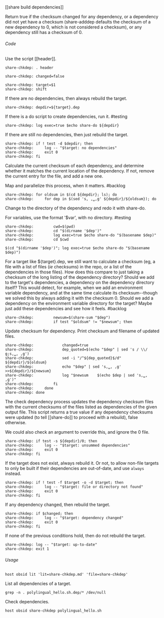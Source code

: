 [[share build dependencies]]

Return true if the checksum changed for any dependency, or a dependency did not yet have a checksum (share-adddep defaults the checksum of a new dependency to 0, which is not considered a checksum), or any dependency still has a checksum of 0.

###### Code

Use the script [[header]].

	share-chkdep: . header

	share-chkdep: changed=false

	share-chkdep: target=$1
	share-chkdep: shift

If there are no dependencies, then always rebuild the target.

	share-chkdep: depdir=${target}.dep

If there is a do script to create dependencies, run it.  #testing 

	share-chkdep: log exec=true $echo share-do ${depdir}

If there are still no dependencies, then just rebuild the target.

	share-chkdep: if ! test -d $depdir; then
	share-chkdep:     log -- "$target: no dependencies"
	share-chkdep:     exit 0
	share-chkdep: fi

Calculate the current checksum of each dependency, and determine whether it matches the current location of the dependency.  If not, remove the current entry for the file, and add a new one.

Map and parallelize this process, when it matters.  #backlog

	share-chkdep: for oldsum in $(cd ${depdir}; ls); do
	share-chkdep:     for dep in $(sed 's, ,␣,g' ${depdir}/${oldsum}); do

Change to the directory of the dependency and redo it with share-do.

For variables, use the format '$var', with no directory.  #testing 

	share-chkdep:         cwd=$(pwd)
	share-chkdep:         cd "$(dirname '$dep')"
	share-chkdep:         log exec=true $echo share-do "$(basename $dep)"
	share-chkdep:         cd $cwd

	$(cd "$(dirname '$dep')"; log exec=true $echo share-do "$(basename $dep)")

For a target like ${target}.dep, we still want to calculate a checksum (eg, a file with a list of files (_ie_ checksums) in the repo, or a list of the dependencies in those files).  How does this compare to just taking a checksum of the long listing of the dependency directory?  Should we add to the target's dependencies, a dependency on the dependency directory itself?   This would detect, for example, when we add an environment variable dependency, and at the same time calculate its checksum--though we solved this by always adding it with the checksum 0.  Should we add a dependency on the environment variable directory for the target?  Maybe just add these dependencies and see how it feels.  #backlog

	share-chkdep:         newsum=$(share-sum "$dep")
	share-chkdep:         if test "$oldsum" != "$newsum"; then

Update checksum for dependency.  Print checksum and filename of updated files.

	share-chkdep:             changed=true
	share-chkdep:             dep_quoted=$(echo "$dep" | sed 's / \\/ g;s,␣, ,g')
	share-chkdep:             sed -i "/^${dep_quoted}$/d" ${depdir}/${oldsum}
	share-chkdep:             echo "$dep" | sed 's,␣, ,g' >>${depdir}/${newsum}
	share-chkdep:             log "$newsum    $(echo $dep | sed 's,␣, ,g')"
	share-chkdep:         fi
	share-chkdep:     done
	share-chkdep: done

The check dependency process updates the dependency checksum files with the current checksums of the files listed as dependencies of the given output file.  This script returns a true value if any dependency checksums were updated (to tell [[share-do]] to proceed with a rebuild), false otherwise.

We could also check an argument to override this, and ignore the 0 file.

	share-chkdep: if test -s ${depdir}/0; then
	share-chkdep:     log -- "$target: unsummed dependencies"
	share-chkdep:     exit 0
	share-chkdep: fi

If the target does not exist, always rebuild it.  Or not, to allow non-file targets to only be built if their dependencies are out-of-date, and use `always` instead.

	share-chkdep: if ! test -f $target -o -d $target; then
	share-chkdep:     log -- "$target: file or directory not found"
	share-chkdep:     exit 0
	share-chkdep: fi

If any dependency changed, then rebuild the target.

	share-chkdep: if $changed; then
	share-chkdep:     log -- "$target: dependency changed"
	share-chkdep:     exit 0
	share-chkdep: fi

If none of the previous conditions hold, then do not rebuild the target.

	share-chkdep: log -- "$target: up-to-date"
	share-chkdep: exit 1

###### Usage

	host obsid lit 'lit=share-chkdep.md' 'file=share-chkdep'

List all dependencies of a target.

	grep -n . polylingual_hello.sh.dep/* /dev/null

Check dependencies.

	host obsid share-chkdep polylingual_hello.sh
